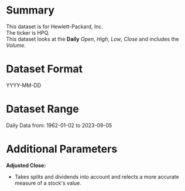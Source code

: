 # Summary

This dataset is for Hewlett-Packard, Inc.    
The ticker is HPQ.    
This dataset looks at the **Daily** _Open_, _High_, _Low_, _Close_ and includes the _Volume_.    


# Dataset Format  

YYYY-MM-DD    

# Dataset Range  

Daily Data from: 1962-01-02 to 2023-09-05  

# Additional Parameters  

**Adjusted Close:**  

* Takes splits and dividends into account and relects a more accurate measure of a stock's value.  